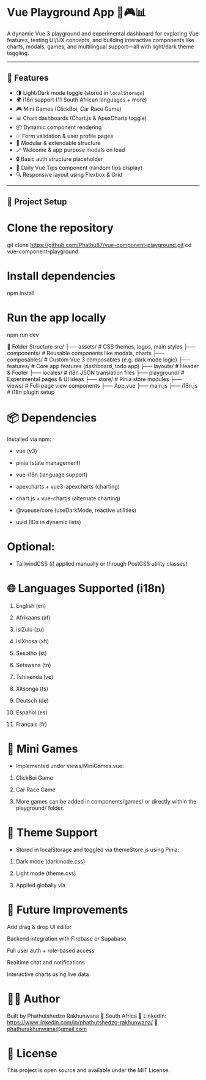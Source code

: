 # Vue Playground App 🧪🎮📊

A dynamic Vue 3 playground and experimental dashboard for exploring Vue features, testing UI/UX concepts, and building interactive components like charts, modals, games, and multilingual support—all with light/dark theme toggling.

---

## 🌟 Features

- 🌗 Light/Dark mode toggle (stored in `localStorage`)
- 🌍 i18n support (11 South African languages + more)
- 🎮 Mini Games (ClickBoi, Car Race Game)
- 📊 Chart dashboards (Chart.js & ApexCharts toggle)
- 📦 Dynamic component rendering
- ✅ Form validation & user profile pages
- 🧩 Modular & extendable structure
- 🪄 Welcome & app purpose modals on load
- 🔒 Basic auth structure placeholder
- 🧠 Daily Vue Tips component (random tips display)
- 🔍 Responsive layout using Flexbox & Grid

---

## 🚀 Project Setup

# Clone the repository
git clone https://github.com/Phathu87/vue-component-playground.git
cd vue-component-playground

# Install dependencies
npm install

# Run the app locally
npm run dev

📁 Folder Structure
src/
├── assets/                 # CSS themes, logos, main styles
├── components/             # Reusable components like modals, charts
├── composables/            # Custom Vue 3 composables (e.g. dark mode logic)
├── features/               # Core app features (dashboard, todo app)
├── layouts/                # Header & Footer
├── locales/                # i18n JSON translation files
├── playground/             # Experimental pages & UI ideas
├── store/                  # Pinia store modules
├── views/                  # Full-page view components
├── App.vue
├── main.js
├── i18n.js                 # i18n plugin setup


# 📦 Dependencies
Installed via npm:

- vue (v3)

- pinia (state management)

- vue-i18n (language support)

- apexcharts + vue3-apexcharts (charting)

- chart.js + vue-chartjs (alternate charting)

- @vueuse/core (useDarkMode, reactive utilities)

- uuid (IDs in dynamic lists)

# Optional:

- TailwindCSS (if applied manually or through PostCSS utility classes)

# 🌐 Languages Supported (i18n)
1. English (en)

2. Afrikaans (af)

3. isiZulu (zu)

4. isiXhosa (xh)

5. Sesotho (st)

6. Setswana (tn)

7. Tshivenda (ve)

8. Xitsonga (ts)

9. Deutsch (de)

10. Español (es)

11. Français (fr)

# 🧪 Mini Games
- Implemented under views/MiniGames.vue:

1. ClickBoi Game

2. Car Race Game

3. More games can be added in components/games/ or directly within the playground/ folder.

# 🌈 Theme Support
- Stored in localStorage and toggled via themeStore.js using Pinia:

1. Dark mode (darkmode.css)

2. Light mode (theme.css)

3. Applied globally via <html class="dark">

# 🏁 Future Improvements
  Add drag & drop UI editor

 Backend integration with Firebase or Supabase

 Full user auth + role-based access

 Realtime chat and notifications

 Interactive charts using live data


# 👨‍💻 Author
Built by Phathutshedzo Rakhunwana
📍 South Africa
🔗 LinkedIn: https://www.linkedin.com/in/phathutshedzo-rakhunwana/
📧 phathurakhunwana@gmail.com

# 🪪 License
This project is open source and available under the MIT License.
